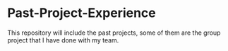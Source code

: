 # Past-Project-Experience
This repository will include the past projects, some of them are the group project that I have done with my team.
